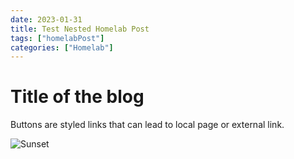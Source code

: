 ```yaml
---
date: 2023-01-31
title: Test Nested Homelab Post
tags: ["homelabPost"]
categories: ["Homelab"]
---
```


# Title of the blog

Buttons are styled links that can lead to local page or external link.

![Sunset](sunset.png)
